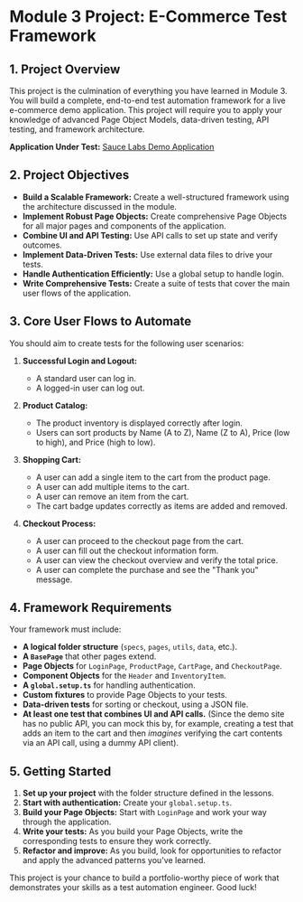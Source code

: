 # Module 3 Project: E-Commerce Test Framework

## 1. Project Overview

This project is the culmination of everything you have learned in Module 3. You will build a complete, end-to-end test automation framework for a live e-commerce demo application. This project will require you to apply your knowledge of advanced Page Object Models, data-driven testing, API testing, and framework architecture.

**Application Under Test:** [Sauce Labs Demo Application](https://www.saucedemo.com/)

## 2. Project Objectives

-   **Build a Scalable Framework:** Create a well-structured framework using the architecture discussed in the module.
-   **Implement Robust Page Objects:** Create comprehensive Page Objects for all major pages and components of the application.
-   **Combine UI and API Testing:** Use API calls to set up state and verify outcomes.
-   **Implement Data-Driven Tests:** Use external data files to drive your tests.
-   **Handle Authentication Efficiently:** Use a global setup to handle login.
-   **Write Comprehensive Tests:** Create a suite of tests that cover the main user flows of the application.

## 3. Core User Flows to Automate

You should aim to create tests for the following user scenarios:

1.  **Successful Login and Logout:**
    -   A standard user can log in.
    -   A logged-in user can log out.

2.  **Product Catalog:**
    -   The product inventory is displayed correctly after login.
    -   Users can sort products by Name (A to Z), Name (Z to A), Price (low to high), and Price (high to low).

3.  **Shopping Cart:**
    -   A user can add a single item to the cart from the product page.
    -   A user can add multiple items to the cart.
    -   A user can remove an item from the cart.
    -   The cart badge updates correctly as items are added and removed.

4.  **Checkout Process:**
    -   A user can proceed to the checkout page from the cart.
    -   A user can fill out the checkout information form.
    -   A user can view the checkout overview and verify the total price.
    -   A user can complete the purchase and see the "Thank you" message.

## 4. Framework Requirements

Your framework must include:

-   **A logical folder structure** (`specs`, `pages`, `utils`, `data`, etc.).
-   **A `BasePage`** that other pages extend.
-   **Page Objects** for `LoginPage`, `ProductPage`, `CartPage`, and `CheckoutPage`.
-   **Component Objects** for the `Header` and `InventoryItem`.
-   **A `global.setup.ts`** for handling authentication.
-   **Custom fixtures** to provide Page Objects to your tests.
-   **Data-driven tests** for sorting or checkout, using a JSON file.
-   **At least one test that combines UI and API calls.** (Since the demo site has no public API, you can mock this by, for example, creating a test that adds an item to the cart and then *imagines* verifying the cart contents via an API call, using a dummy API client).

## 5. Getting Started

1.  **Set up your project** with the folder structure defined in the lessons.
2.  **Start with authentication:** Create your `global.setup.ts`.
3.  **Build your Page Objects:** Start with `LoginPage` and work your way through the application.
4.  **Write your tests:** As you build your Page Objects, write the corresponding tests to ensure they work correctly.
5.  **Refactor and improve:** As you build, look for opportunities to refactor and apply the advanced patterns you've learned.

This project is your chance to build a portfolio-worthy piece of work that demonstrates your skills as a test automation engineer. Good luck!